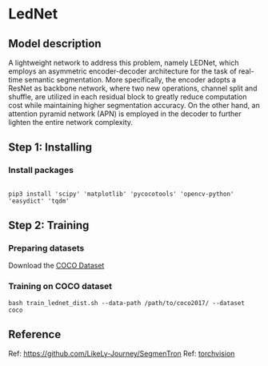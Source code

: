 # LedNet

## Model description

A lightweight network to address this problem, namely LEDNet, which employs an asymmetric encoder-decoder architecture for the task of real-time semantic segmentation.
More specifically, the encoder adopts a ResNet as backbone network, where two new operations, channel split and shuffle, are utilized in each residual block to greatly reduce computation cost while maintaining higher segmentation accuracy.
On the other hand, an attention pyramid network (APN) is employed in the decoder to further lighten the entire network complexity.

## Step 1: Installing

### Install packages

```shell

pip3 install 'scipy' 'matplotlib' 'pycocotools' 'opencv-python' 'easydict' 'tqdm'

```

## Step 2: Training

### Preparing datasets

Download the [COCO Dataset](https://cocodataset.org/#home)

### Training on COCO dataset

```shell
bash train_lednet_dist.sh --data-path /path/to/coco2017/ --dataset coco
```

## Reference

Ref: https://github.com/LikeLy-Journey/SegmenTron
Ref: [torchvision](../../torchvision/pytorch/README.md)

